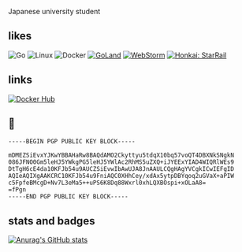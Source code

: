 Japanese university student  

## likes
![Go](https://img.shields.io/badge/go-%2300ADD8.svg?style=for-the-badge&logo=go&logoColor=white) ![Linux](https://img.shields.io/badge/Linux-FCC624?style=for-the-badge&logo=linux&logoColor=black) ![Docker](https://img.shields.io/badge/docker-%230db7ed.svg?style=for-the-badge&logo=docker&logoColor=white) [![GoLand](https://img.shields.io/badge/GoLand-0f0f0f?&style=for-the-badge&logo=goland&logoColor=white)](https://www.jetbrains.com/go/) [![WebStorm](https://img.shields.io/badge/webstorm-143?style=for-the-badge&logo=webstorm&logoColor=white&color=black)](https://www.jetbrains.com/webstorm/) [![Honkai: StarRail](https://img.shields.io/badge/Honkai:_StarRail-%23ffffff.svg?style=for-the-badge&logo=android&logoColor=black)](https://hsr.hoyoverse.com/en-us/)

## links
[![Docker Hub](https://img.shields.io/badge/Docker_Hub-%230db7ed.svg?style=for-the-badge&logo=docker&logoColor=white)](https://hub.docker.com/u/nexryai) 

## 🔏
```
-----BEGIN PGP PUBLIC KEY BLOCK-----

mDMEZSiEvxYJKwYBBAHaRw8BAQdAMO2Ckyttyu5tdqX10bq57voQT4DBXNkSNgkN
086JFNO0Gm5leHJ5YWkgPG5leHJ5YWlAc2RhMS5uZXQ+iJYEExYIAD4WIQRlWEs9
DtTgH6cE4da10KFJb54u9AUCZSiEvwIbAwUJA8JnAAULCQgHAgYVCgkICwIEFgID
AQIeAQIXgAAKCRC10KFJb54u9FniAQC0XHhCey/xdAx5ytpDBYqoq2uGVaX+aPIW
c5FpfeBMcgD+Nv7L3eMa5++uPS6K8Dq88Wxrl0xhLQXBOspi+xOLaA8=
=fPgn
-----END PGP PUBLIC KEY BLOCK-----
```

## stats and badges
[![Anurag's GitHub stats](https://github-readme-stats.vercel.app/api?username=nexryai&count_private=true&show_icons=true&theme=default&hide_rank=true)](https://github.com/anuraghazra/github-readme-stats)

